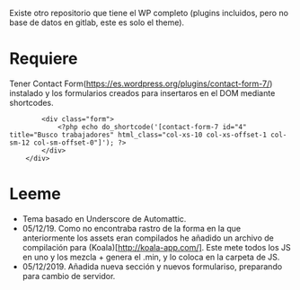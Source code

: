 
Existe otro repositorio que tiene el WP completo (plugins incluidos, pero no base de datos en gitlab, este es solo el theme). 

Requiere
===
Tener Contact Form(https://es.wordpress.org/plugins/contact-form-7/) instalado y los formularios creados para insertaros en el DOM mediante shortcodes.

>>   <div class="row visible-xs">
            <div class="form">
                <?php echo do_shortcode('[contact-form-7 id="4" title="Busco trabajadores" html_class="col-xs-10 col-xs-offset-1 col-sm-12 col-sm-offset-0"]'); ?>
            </div>
        </div>

        

Leeme
===
- Tema basado en Underscore de Automattic. 
- 05/12/19. Como no encontraba rastro de la forma en la que anteriormente los assets eran compilados he añadido un archivo de compilación para (Koala)[http://koala-app.com/]. Este mete todos los JS en uno y los mezcla + genera el .min, y lo coloca en la carpeta de JS.
- 05/12/2019. Añadida nueva sección y nuevos formulariso, preparando para cambio de servidor. 



